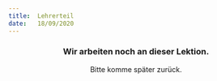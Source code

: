 ```yaml
---
title:  Lehrerteil
date:   18/09/2020
---
```


### <center>Wir arbeiten noch an dieser Lektion.</center>
<center>Bitte komme später zurück.</center>